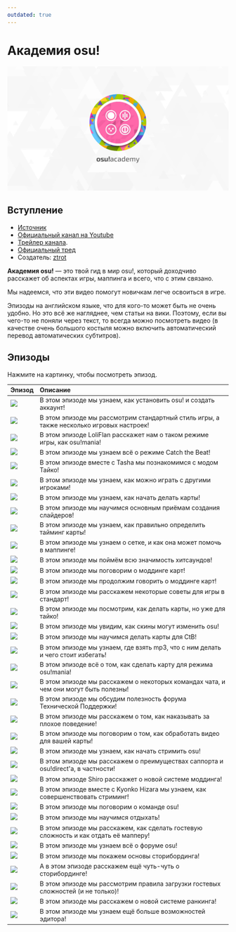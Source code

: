 ```yaml
---
outdated: true
---
```


# Академия osu!

![osu!academy's logo](img/logo.png "osu!academy logo")

## Вступление

- [Источник](https://osu.ppy.sh/home/news/2013-12-19-introducing-the-osu-academy)
- [Официальный канал на Youtube](https://www.youtube.com/user/osuacademy/videos)
- [Трейлер канала](https://www.youtube.com/watch?v=z5gy34k3RI0&featur).
- [Официальный тред](https://osu.ppy.sh/community/forums/topics/169707)
- Создатель: [ztrot](https://osu.ppy.sh/users/6347)

**Академия osu!** — это твой гид в мир osu!, который доходчиво расскажет об аспектах игры, маппинга и всего, что с этим связано.

Мы надеемся, что эти видео помогут новичкам легче освоиться в игре.

Эпизоды на английском языке, что для кого-то может быть не очень удобно. Но это всё же нагляднее, чем статьи на вики. Поэтому, если вы чего-то не поняли через текст, то всегда можно посмотреть видео (в качестве очень большого костыля можно включить автоматический перевод автоматических субтитров).

## Эпизоды

Нажмите на картинку, чтобы посмотреть эпизод.

| Эпизод | Описание |
| :-- | :-- |
| [![](img/academy-1.png)](https://www.youtube.com/watch?v=cz522ZAs5aQ "Эпизод 1") | В этом эпизоде мы узнаем, как установить osu! и создать аккаунт! |
| [![](img/academy-2.png)](https://www.youtube.com/watch?v=mswLEXK0eDk "Эпизод 2") | В этом эпизоде мы рассмотрим стандартный стиль игры, а также несколько игровых настроек! |
| [![](img/academy-3.png)](https://www.youtube.com/watch?v=UAomychlbic "Эпизод 3") | В этом эпизоде LoliFlan расскажет нам о таком режиме игры, как osu!mania! |
| [![](img/academy-4.png)](https://www.youtube.com/watch?v=6WKZE2HPOK8 "Эпизод 4") | В этом эпизоде мы узнаем всё о режиме Catch the Beat! |
| [![](img/academy-5.png)](https://www.youtube.com/watch?v=f_uSO2ESCRI "Эпизод 5") | В этом эпизоде вместе с Tasha мы познакомимся с модом Тайко! |
| [![](img/academy-6.png)](https://www.youtube.com/watch?v=cyYRl-a5xII "Эпизод 6") | В этом эпизоде мы узнаем, как можно играть с другими игроками! |
| [![](img/academy-7-0.png)](https://www.youtube.com/watch?v=WKS8Zhut9XU "Эпизод 7-0") | В этом эпизоде мы узнаем, как начать делать карты! |
| [![](img/academy-7-1.png)](https://www.youtube.com/watch?v=RKLanv4pvJc "Эпизод 7-1") | В этом эпизоде мы научимся основным приёмам создания слайдеров! |
| [![](img/academy-7-2.png)](https://www.youtube.com/watch?v=8nsbrOhLE9w "Эпизод 7-2") | В этом эпизоде мы узнаем, как правильно определить тайминг карты! |
| [![](img/academy-7-3.png)](https://www.youtube.com/watch?v=MhIuPvQjLbU "Эпизод 7-3") | В этом эпизоде мы узнаем о сетке, и как она может помочь в маппинге! |
| [![](img/academy-8.png)](https://www.youtube.com/watch?v=PFEYlQfiJHQ "Эпизод 8") | В этом эпизоде мы поймём всю значимость хитсаундов! |
| [![](img/academy-9.png)](https://www.youtube.com/watch?v=bTGBspoMFVA "Эпизод 9") | В этом эпизоде мы поговорим о моддинге карт! |
| [![](img/academy-10.png)](https://www.youtube.com/watch?v=bTGBspoMFVA "Эпизод 10") | В этом эпизоде мы продолжим говорить о моддинге карт! |
| [![](img/academy-11.png)](https://www.youtube.com/watch?v=j8fpJKCjTvM "Эпизод 11") | В этом эпизоде мы расскажем некоторые советы для игры в стандарт! |
| [![](img/academy-12.png)](https://www.youtube.com/watch?v=8reEFNk5kQY "Эпизод 12") | В этом эпизоде мы посмотрим, как делать карты, но уже для тайко! |
| [![](img/academy-13.png)](https://www.youtube.com/watch?v=oUvCBsGyTtw "Эпизод 13") | В этом эпизоде мы увидим, как скины могут изменить osu! |
| [![](img/academy-14.png)](https://www.youtube.com/watch?v=dyDMyB9D420 "Эпизод 14") | В этом эпизоде мы научимся делать карты для CtB! |
| [![](img/academy-15.png)](https://www.youtube.com/watch?v=muu3HkG38kk "Эпизод 15") | В этом эпизоде мы узнаем, где взять mp3, что с ним делать и чего стоит избегать! |
| [![](img/academy-16.png)](https://www.youtube.com/watch?v=uTnO_7bMV44 "Эпизод 16") | В этом эпизоде всё о том, как сделать карту для режима osu!mania! |
| [![](img/academy-17.png)](https://www.youtube.com/watch?v=yWqRJZ5FX5Y "Эпизод 17") | В этом эпизоде мы расскажем о некоторых командах чата, и чем они могут быть полезны! |
| [![](img/academy-18.png)](https://www.youtube.com/watch?v=Ywu3PZGYPxs "Эпизод 18") | В этом эпизоде мы обсудим полезность форума Технической Поддержки! |
| [![](img/academy-19.png)](https://www.youtube.com/watch?v=ZoBAZCl9wXY "Эпизод 19") | В этом эпизоде мы расскажем о том, как наказывать за плохое поведение! |
| [![](img/academy-20.png)](https://www.youtube.com/watch?v=exyuI9lv_OI "Эпизод 20") | В этом эпизоде мы поговорим о том, как обработать видео для вашей карты! |
| [![](img/academy-21.png)](https://www.youtube.com/watch?v=59Tm9LvYk3Q "Эпизод 21") | В этом эпизоде мы узнаем, как начать стримить osu! |
| [![](img/academy-22.png)](https://www.youtube.com/watch?v=ec0pLh4U8eY "Эпизод 22") | В этом эпизоде мы расскажем о преимуществах саппорта и osu!direct'а, в частности! |
| [![](img/academy-23.png)](https://www.youtube.com/watch?v=MxlB__wjt9A "Эпизод 23") | В этом эпизоде Shiro расскажет о новой системе моддинга! |
| [![](img/academy-24.png)](https://www.youtube.com/watch?v=pq33jvMitRk "Эпизод 24") | В этом эпизоде вместе с Kyonko Hizara мы узнаем, как совершенствовать стриминг! |
| [![](img/academy-25.png)](https://www.youtube.com/watch?v=sgcdrxevAT4 "Эпизод 25") | В этом эпизоде мы поговорим о команде osu! |
| [![](img/academy-26.png)](https://www.youtube.com/watch?v=y61v2QCHlpY "Эпизод 26") | В этом эпизоде мы научимся отдыхать! |
| [![](img/academy-27.png)](https://www.youtube.com/watch?v=nXWA1Qh9bT8 "Эпизод 27") | В этом эпизоде мы расскажем, как сделать гостевую сложность и как отдать её мапперу! |
| [![](img/academy-28.png)](https://www.youtube.com/watch?v=PEZFOM8NKtw "Эпизод 28") | В этом эпизоде мы узнаем всё о форуме osu! |
| [![](img/academy-29.png)](https://www.youtube.com/watch?v=uvCRwcyJ4TA "Эпизод 29") | В этом эпизоде мы покажем основы сторибординга! |
| [![](img/academy-30.png)](https://www.youtube.com/watch?v=EvICgPuOylk "Эпизод 30") | А в этом эпизоде расскажем ещё чуть-чуть о сторибординге! |
| [![](img/academy-31.png)](https://www.youtube.com/watch?v=s2ZK4o8V5tI "Эпизод 31") | В этом эпизоде мы рассмотрим правила загрузки гостевых сложностей (и не только)! |
| [![](img/academy-32.png)](https://www.youtube.com/watch?v=wa_hNegtBw0 "Эпизод 32") | В этом эпизоде мы расскажем о новой системе ранкинга! |
| [![](img/academy-33.png)](https://www.youtube.com/watch?v=_-Xke2bqzok "Эпизод 33") | В этом эпизоде мы узнаем ещё больше возможностей эдитора! |
